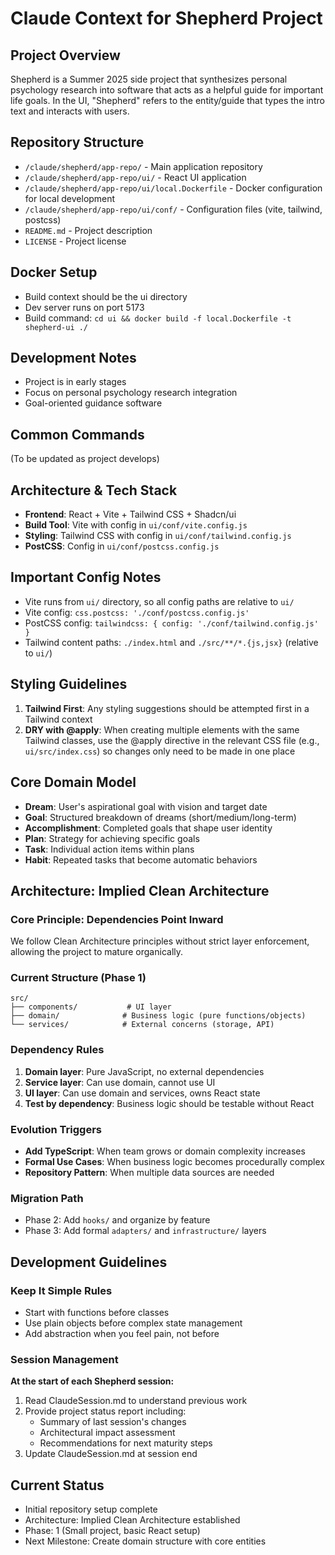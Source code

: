 # Claude Context for Shepherd Project

## Project Overview
Shepherd is a Summer 2025 side project that synthesizes personal psychology research into software that acts as a helpful guide for important life goals. In the UI, "Shepherd" refers to the entity/guide that types the intro text and interacts with users.

## Repository Structure
- `/claude/shepherd/app-repo/` - Main application repository
- `/claude/shepherd/app-repo/ui/` - React UI application
- `/claude/shepherd/app-repo/ui/local.Dockerfile` - Docker configuration for local development
- `/claude/shepherd/app-repo/ui/conf/` - Configuration files (vite, tailwind, postcss)
- `README.md` - Project description
- `LICENSE` - Project license

## Docker Setup
- Build context should be the ui directory
- Dev server runs on port 5173
- Build command: `cd ui && docker build -f local.Dockerfile -t shepherd-ui ./`

## Development Notes
- Project is in early stages
- Focus on personal psychology research integration
- Goal-oriented guidance software

## Common Commands
(To be updated as project develops)

## Architecture & Tech Stack
- **Frontend**: React + Vite + Tailwind CSS + Shadcn/ui
- **Build Tool**: Vite with config in `ui/conf/vite.config.js`
- **Styling**: Tailwind CSS with config in `ui/conf/tailwind.config.js`
- **PostCSS**: Config in `ui/conf/postcss.config.js`

## Important Config Notes
- Vite runs from `ui/` directory, so all config paths are relative to `ui/`
- Vite config: `css.postcss: './conf/postcss.config.js'`
- PostCSS config: `tailwindcss: { config: './conf/tailwind.config.js' }`
- Tailwind content paths: `./index.html` and `./src/**/*.{js,jsx}` (relative to `ui/`)

## Styling Guidelines
1. **Tailwind First**: Any styling suggestions should be attempted first in a Tailwind context
2. **DRY with @apply**: When creating multiple elements with the same Tailwind classes, use the @apply directive in the relevant CSS file (e.g., `ui/src/index.css`) so changes only need to be made in one place

## Core Domain Model
- **Dream**: User's aspirational goal with vision and target date
- **Goal**: Structured breakdown of dreams (short/medium/long-term)
- **Accomplishment**: Completed goals that shape user identity
- **Plan**: Strategy for achieving specific goals
- **Task**: Individual action items within plans
- **Habit**: Repeated tasks that become automatic behaviors

## Architecture: Implied Clean Architecture

### Core Principle: Dependencies Point Inward
We follow Clean Architecture principles without strict layer enforcement, allowing the project to mature organically.

### Current Structure (Phase 1)
```
src/
├── components/           # UI layer
├── domain/              # Business logic (pure functions/objects)
└── services/            # External concerns (storage, API)
```

### Dependency Rules
1. **Domain layer**: Pure JavaScript, no external dependencies
2. **Service layer**: Can use domain, cannot use UI
3. **UI layer**: Can use domain and services, owns React state
4. **Test by dependency**: Business logic should be testable without React

### Evolution Triggers
- **Add TypeScript**: When team grows or domain complexity increases
- **Formal Use Cases**: When business logic becomes procedurally complex
- **Repository Pattern**: When multiple data sources are needed

### Migration Path
- Phase 2: Add `hooks/` and organize by feature
- Phase 3: Add formal `adapters/` and `infrastructure/` layers

## Development Guidelines

### Keep It Simple Rules
- Start with functions before classes
- Use plain objects before complex state management
- Add abstraction when you feel pain, not before

### Session Management
**At the start of each Shepherd session:**
1. Read ClaudeSession.md to understand previous work
2. Provide project status report including:
   - Summary of last session's changes
   - Architectural impact assessment
   - Recommendations for next maturity steps
3. Update ClaudeSession.md at session end

## Current Status
- Initial repository setup complete
- Architecture: Implied Clean Architecture established
- Phase: 1 (Small project, basic React setup)
- Next Milestone: Create domain structure with core entities
